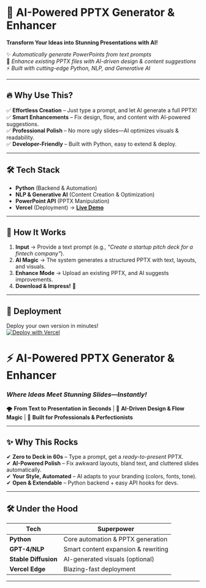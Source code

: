 # 🚀 **AI-Powered PPTX Generator & Enhancer**  

**Transform Your Ideas into Stunning Presentations with AI!**  

✨ *Automatically generate PowerPoints from text prompts*  
🎨 *Enhance existing PPTX files with AI-driven design & content suggestions*  
⚡ *Built with cutting-edge Python, NLP, and Generative AI*  

---

## 🔥 **Why Use This?**  
✅ **Effortless Creation** – Just type a prompt, and let AI generate a full PPTX!  
✅ **Smart Enhancements** – Fix design, flow, and content with AI-powered suggestions.  
✅ **Professional Polish** – No more ugly slides—AI optimizes visuals & readability.  
✅ **Developer-Friendly** – Built with Python, easy to extend & deploy.  

---

## 🛠 **Tech Stack**  
- **Python** (Backend & Automation)  
- **NLP & Generative AI** (Content Creation & Optimization)  
- **PowerPoint API** (PPTX Manipulation)  
- **Vercel** (Deployment) → **[Live Demo](https://pptx-website.vercel.app/)**  

---

## 🎥 **How It Works**  
1. **Input** → Provide a text prompt (e.g., *"Create a startup pitch deck for a fintech company"*).  
2. **AI Magic** → The system generates a structured PPTX with text, layouts, and visuals.  
3. **Enhance Mode** → Upload an existing PPTX, and AI suggests improvements.  
4. **Download & Impress!** 🚀  

---

## 🚀 **Deployment**  
Deploy your own version in minutes!  
[![Deploy with Vercel](https://vercel.com/button)](https://pptx-website.vercel.app/)  

# ⚡ **AI-Powered PPTX Generator & Enhancer**  
### *Where Ideas Meet Stunning Slides—Instantly!*  

🌪️ **From Text to Presentation in Seconds** | 🎨 **AI-Driven Design & Flow Magic** | 🚀 **Built for Professionals & Perfectionists**  

---

## ✨ **Why This Rocks**  
✔ **Zero to Deck in 60s** – Type a prompt, get a *ready-to-present* PPTX.  
✔ **AI-Powered Polish** – Fix awkward layouts, bland text, and cluttered slides automatically.  
✔ **Your Style, Automated** – AI adapts to your branding (colors, fonts, tone).  
✔ **Open & Extendable** – Python backend + easy API hooks for devs.  

---

## 🛠 **Under the Hood**  
| Tech                | Superpower                          |  
|---------------------|-------------------------------------|  
| **Python**          | Core automation & PPTX generation   |  
| **GPT-4/NLP**       | Smart content expansion & rewriting |  
| **Stable Diffusion**| AI-generated visuals (optional)     |  
| **Vercel Edge**     | Blazing-fast deployment             |  

---





